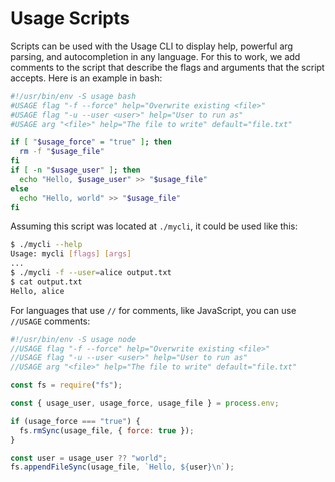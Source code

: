 # Usage Scripts

Scripts can be used with the Usage CLI to display help, powerful arg parsing, and autocompletion in any language.
For this to work, we add comments to the script that describe the flags and arguments that the script accepts.
Here is an example in bash:

```bash
#!/usr/bin/env -S usage bash
#USAGE flag "-f --force" help="Overwrite existing <file>"
#USAGE flag "-u --user <user>" help="User to run as"
#USAGE arg "<file>" help="The file to write" default="file.txt"

if [ "$usage_force" = "true" ]; then
  rm -f "$usage_file"
fi
if [ -n "$usage_user" ]; then
  echo "Hello, $usage_user" >> "$usage_file"
else
  echo "Hello, world" >> "$usage_file"
fi
```

Assuming this script was located at `./mycli`, it could be used like this:

```bash
$ ./mycli --help
Usage: mycli [flags] [args]
...
$ ./mycli -f --user=alice output.txt
$ cat output.txt
Hello, alice
```

For languages that use `//` for comments, like JavaScript, you can use `//USAGE` comments:

```js
#!/usr/bin/env -S usage node
//USAGE flag "-f --force" help="Overwrite existing <file>"
//USAGE flag "-u --user <user>" help="User to run as"
//USAGE arg "<file>" help="The file to write" default="file.txt"

const fs = require("fs");

const { usage_user, usage_force, usage_file } = process.env;

if (usage_force === "true") {
  fs.rmSync(usage_file, { force: true });
}

const user = usage_user ?? "world";
fs.appendFileSync(usage_file, `Hello, ${user}\n`);
```
